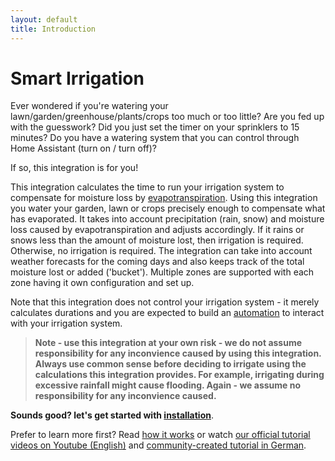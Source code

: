 ```yaml
---
layout: default
title: Introduction
---
```

# Smart Irrigation

Ever wondered if you're watering your lawn/garden/greenhouse/plants/crops too much or too little?
Are you fed up with the guesswork? Did you just set the timer on your sprinklers to 15 minutes?
Do you have a watering system that you can control through Home Assistant (turn on / turn off)?

If so, this integration is for you!

This integration calculates the time to run your irrigation system to compensate for moisture loss by [evapotranspiration](https://en.wikipedia.org/wiki/Evapotranspiration). Using this integration you water your garden, lawn or crops precisely enough to compensate what has evaporated. It takes into account precipitation (rain, snow) and moisture loss caused by evapotranspiration and adjusts accordingly.
If it rains or snows less than the amount of moisture lost, then irrigation is required. Otherwise, no irrigation is required.
The integration can take into account weather forecasts for the coming days and also keeps track of the total moisture lost or added ('bucket').
Multiple zones are supported with each zone having it own configuration and set up.

Note that this integration does not control your irrigation system - it merely calculates durations and you are expected to build an [automation](automations.md) to interact with your irrigation system.

> **Note - use this integration at your own risk - we do not assume responsibility for any inconvience caused by using this integration. Always use common sense before deciding to irrigate using the calculations this integration provides. For example, irrigating during excessive rainfall might cause flooding. Again - we assume no responsibility for any inconvience caused.**

**Sounds good? let's get started with [installation](installation.md)**.

Prefer to learn more first? Read [how it works](how-it-works.md) or watch [our official tutorial videos on Youtube (English)](https://youtube.com/playlist?list=PLUHIAUPJHMiakbda92--fgb6A0hFReAo7&si=82Xc6mHoLDwFBfCP) and [community-created tutorial in German](https://youtu.be/1AYLuIs7_Pw).
